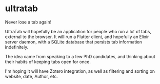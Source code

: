 # ultratab
Never lose a tab again!

UltraTab will hopefully be an application for people who run a lot of tabs, external to the browser. It will run a Flutter client, and hopefully an Elixir server daemon, with a SQLite database that persists tab information indefinitely. 

The idea came from speaking to a few PhD candidates, and thinking about their habits of keeping tabs open for once. 

I'm hoping it will have Zotero integration, as well as filtering and sorting on website, date, Author, etc.  
